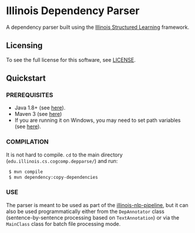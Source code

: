# Illinois Dependency Parser

A dependency parser built using the [Illinois Structured Learning](https://github.com/IllinoisCogComp/illinois-sl) framework.

## Licensing
To see the full license for this software, see [LICENSE](../master/LICENSE).

## Quickstart

### PREREQUISITES

- Java 1.8+ (see [here](https://www.java.com/en/download/help/download_options.xml)).
- Maven 3 (see [here](http://maven.apache.org/download.cgi))
- If you are running it on Windows, you may need to set path variables
(see [here](http://docs.oracle.com/javase/tutorial/essential/environment/paths.html)).

### COMPILATION

It is not hard to compile. `cd` to the main directory (`edu.illinois.cs.cogcomp.depparse/`)
 and run:
```bash
 $ mvn compile
 $ mvn dependency:copy-dependencies
 ```

### USE

The parser is meant to be used as part of the [illinois-nlp-pipeline](pipeline/README.md),
but it can also be used programmatically either from the `DepAnnotator`
class (sentence-by-sentence processing based on `TextAnnotation`) or via the `MainClass`
class for batch file processing mode.